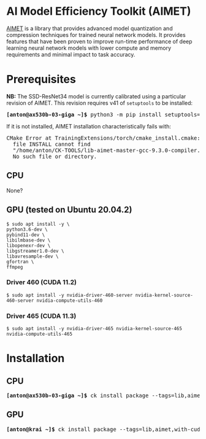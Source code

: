 # AI Model Efficiency Toolkit (AIMET)

<a href="https://quic.github.io/aimet-pages/index.html">AIMET</a> is a library
that provides advanced model quantization and compression techniques for
trained neural network models.  It provides features that have been proven to
improve run-time performance of deep learning neural network models with lower
compute and memory requirements and minimal impact to task accuracy.

<a name="prereqs"></a>
# Prerequisites

**NB:** The SSD-ResNet34 model is currently calibrated using a particular revision of AIMET.
This revision requires v41 of `setuptools` to be installed:

<pre>
<b>[anton@ax530b-03-giga ~]&dollar;</b> python3 -m pip install setuptools==41.0.1 --user
</pre>

If it is not installed, AIMET installation characteristically fails with:

<pre>
CMake Error at TrainingExtensions/torch/cmake_install.cmake:73 (file):
  file INSTALL cannot find
  "/home/anton/CK-TOOLS/lib-aimet-master-gcc-9.3.0-compiler.python-3.8.5-lib.python.torch-1.4.0-master-linux-64/obj/artifacts/site.py":
  No such file or directory.
</pre>

<a name="prereqs_cpu"></a>
## CPU

None?

<a name="prereqs_gpu"></a>
## GPU (tested on Ubuntu 20.04.2)

```
$ sudo apt install -y \
python3.6-dev \
pybind11-dev \
libilmbase-dev \
libopenexr-dev \
libgstreamer1.0-dev \
libavresample-dev \
gfortran \
ffmpeg
```

### Driver 460 (CUDA 11.2)

```
$ sudo apt install -y nvidia-driver-460-server nvidia-kernel-source-460-server nvidia-compute-utils-460
```

### Driver 465 (CUDA 11.3)

```
$ sudo apt install -y nvidia-driver-465 nvidia-kernel-source-465 nvidia-compute-utils-465
```

<a name="install"></a>
# Installation

<a name="install_cpu"></a>
## CPU

<pre>
<b>[anton@ax530b-03-giga ~]&dollar;</b> ck install package --tags=lib,aimet
</pre>

<a name="install_gpu"></a>
## GPU

<pre>
<b>[anton@krai ~]&dollar;</b> ck install package --tags=lib,aimet,with-cuda
</pre>
